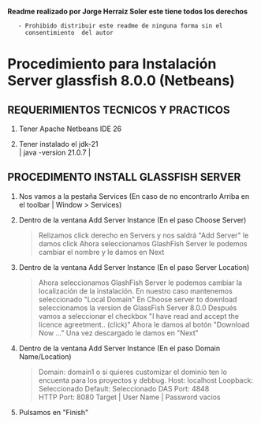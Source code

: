 

**Readme realizado por Jorge Herraiz Soler  este tiene todos los derechos**
      
       - Prohibido distribuir este readme de ninguna forma sin el 
         consentimiento  del autor
         

# Procedimiento para Instalación Server glassfish 8.0.0  (Netbeans)



## REQUERIMIENTOS TECNICOS  Y  PRACTICOS

1. Tener Apache Netbeans IDE 26  
 
2. Tener instalado el jdk-21   
   | java -version 21.0.7 | 


## PROCEDIMENTO  INSTALL   GLASSFISH  SERVER 

1. Nos vamos a la pestaña Services 
   (En caso de no encontrarlo  Arriba en el toolbar |  Window  > Services)

2. Dentro de la ventana Add Server Instance (En el paso Choose Server) 
    > Relizamos click derecho  en Servers y nos saldrá  "Add Server" le damos 
       click
    > Ahora seleccionamos GlashFish Server le podemos cambiar el nombre y le 
       damos en  Next

3. Dentro de la ventana Add Server Instance (En el paso Server Location) 
    > Ahora seleccionamos GlashFish Server le podemos cambiar la localización
       de la instalación.
    > En nuestro caso mantenemos seleccionado "Local Domain"
    > En Choose server to download seleccionamos la version de 
       GlassFish Server 8.0.0
    > Después vamos a seleccionar el checkbox "I have read and accept 
       the licence agreetment.. (click)"
    > Ahora le damos al botón "Download Now ..." 
    > Una vez descargado le damos en "Next"
    
4. Dentro de la ventana Add Server Instance (En el paso Domain Name/Location) 
    > Domain: domain1 o si quieres customizar el dominio ten lo encuenta
               para los proyectos y debbug.
    > Host: localhost
    > Loopback: Seleccionado
    > Default: Seleccionado
    > DAS Port: 4848    
    > HTTP Port: 8080
    > Target  |   User Name  |  Password vacios

5. Pulsamos en "Finish"
    
